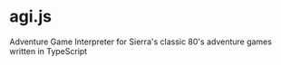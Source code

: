 # agi.js
Adventure Game Interpreter for Sierra's classic 80's adventure games written in TypeScript
